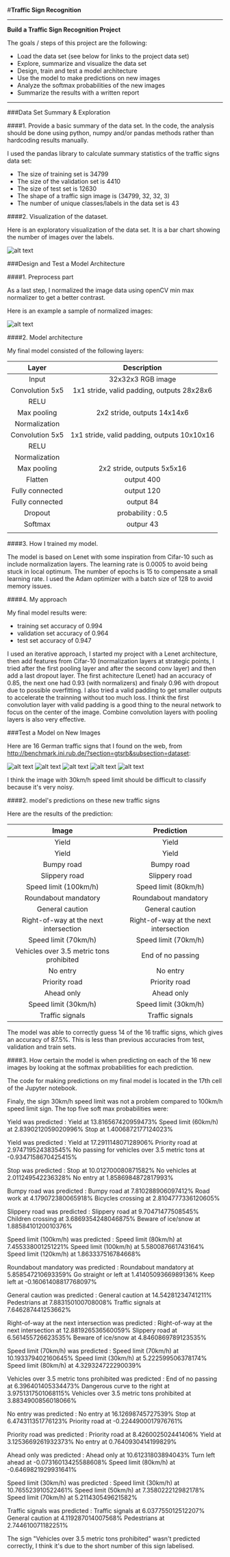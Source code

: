 #**Traffic Sign Recognition** 

---

**Build a Traffic Sign Recognition Project**

The goals / steps of this project are the following:
* Load the data set (see below for links to the project data set)
* Explore, summarize and visualize the data set
* Design, train and test a model architecture
* Use the model to make predictions on new images
* Analyze the softmax probabilities of the new images
* Summarize the results with a written report


[//]: # (Image References)

[image1]: ./report/bar.jpg "Visualization"
[image4]: ./traffic-signs-news/00000_00014.jpg "Traffic Sign 1"
[image5]: ./traffic-signs-news/00000_00023.jpg "Traffic Sign 2"
[image6]: ./traffic-signs-news/00001_00017.jpg "Traffic Sign 3"
[image7]: ./traffic-signs-news/00004_00019.jpg "Traffic Sign 4"
[image8]: ./traffic-signs-news/2.png "Traffic Sign 5"
[image9]: ./traffic-signs-news/00005_00000.jpg "Traffic Sign 6"
[image10]: ./traffic-signs-news/00005_00003.jpg "Traffic Sign 7"
[image11]: ./traffic-signs-news/00005_00029.jpg "Traffic Sign 8"
[image12]: ./traffic-signs-news/00006_00026.jpg "Traffic Sign 9"
[image13]: ./traffic-signs-news/00006_00028.jpg "Traffic Sign 10"
[image14]: ./traffic-signs-news/00008_00012.jpg "Traffic Sign 11"
[image15]: ./traffic-signs-news/00009_00029.jpg "Traffic Sign 12"
[image16]: ./traffic-signs-news/00012_00018.jpg "Traffic Sign 13"
[image17]: ./traffic-signs-news/00020_00024.jpg "Traffic Sign 14"
[image18]: ./traffic-signs-news/00023_00026.jpg "Traffic Sign 15"
[image19]: ./traffic-signs-news/00025_00025.jpg "Traffic Sign 16"
[image20]: ./report/norma.png "Normalized data"
[image21]: ./report/data.png "Raw data"
[image22]: ./traffic-signs-news/00025_00025.jpg "To"
[image22]: ./traffic-signs-news/00025_00025.jpg "To"

---

###Data Set Summary & Exploration

####1. Provide a basic summary of the data set. In the code, the analysis should be done using python, numpy and/or pandas methods rather than hardcoding results manually.

I used the pandas library to calculate summary statistics of the traffic
signs data set:

* The size of training set is 34799
* The size of the validation set is 4410
* The size of test set is 12630
* The shape of a traffic sign image is (34799, 32, 32, 3)
* The number of unique classes/labels in the data set is 43

####2. Visualization of the dataset.

Here is an exploratory visualization of the data set. It is a bar chart showing the number of images over the labels.

![alt text][image1]

###Design and Test a Model Architecture

####1. Preprocess part

As a last step, I normalized the image data using openCV min max normalizer to get a better contrast.

Here is an example a sample of normalized images:

![alt text][image20]


####2. Model architecture

My final model consisted of the following layers:

| Layer         		|     Description	        					| 
|:---------------------:|:---------------------------------------------:| 
| Input         		| 32x32x3 RGB image   							|
| Convolution 5x5     	| 1x1 stride, valid padding, outputs 28x28x6 	|
| RELU					|												|
| Max pooling	      	| 2x2 stride,  outputs 14x14x6 				    |
| Normalization  		|         									    |
| Convolution 5x5     	| 1x1 stride, valid padding, outputs 10x10x16 	|
| RELU					|												|
| Normalization  		|         									    |
| Max pooling	      	| 2x2 stride,  outputs 5x5x16   				|
| Flatten       		| output 400  									|
| Fully connected		| output 120   									|
| Fully connected		| output 84  									|
| Dropout  				| probability : 0.5								|
| Softmax				| outpur 43    									|
|						|												|

####3. How I trained my model.

The model is based on Lenet with some inspiration from Cifar-10 such as include normalization layers. The learning rate is 0.0005 to avoid being stuck in local optimum. The number of epochs is 15 to compensate a small learning rate. I used the Adam optimizer with a batch size of 128 to avoid memory issues. 

####4. My approach 

My final model results were:
* training set accuracy of 0.994
* validation set accuracy of 0.964 
* test set accuracy of 0.947

I used an iterative approach, I started my project with a Lenet architecture, then add features from Cifar-10 (normalization layers at strategic points, I tried after the first pooling layer and after the second conv layer) and then add a last dropout layer. The first achitecture (Lenet) had an accuracy of 0.85, the next one had 0.93 (with normalizers) and finaly 0.96 with dropout due to possible overfitting. I also tried a valid padding to get smaller outputs to accelerate the trainning without too much loss. I think the first convolution layer with valid padding is a good thing to the neural network to focus on the center of the image. Combine convolution layers with pooling layers is also very effective.

###Test a Model on New Images

Here are 16 German traffic signs that I found on the web, from http://benchmark.ini.rub.de/?section=gtsrb&subsection=dataset:

![alt text][image4] ![alt text][image5] ![alt text][image6] 
![alt text][image7] ![alt text][image8]

I think the image with 30km/h speed limit should be difficult to classify because it's very noisy.

####2. model's predictions on these new traffic signs

Here are the results of the prediction:

| Image			        |     Prediction	        					| 
|:---------------------:|:---------------------------------------------:| 
| Yield      			| Yield		   									| 
| Yield      			| Yield		   									| 
| Bumpy road   			| Bumpy road									|
| Slippery road			| Slippery road									|
| Speed limit (100km/h)	| Speed limit (80km/h)			 				|
| Roundabout mandatory	| Roundabout mandatory 							|
| General caution		| General caution 								|
| Right-of-way at the next intersection	| Right-of-way at the next intersection|
| Speed limit (70km/h)	| Speed limit (70km/h) 							|
| Vehicles over 3.5 metric tons prohibited	| End of no passing 		|
| No entry				| No entry 										|
| Priority road	        | Priority road 								|
| Ahead only			| Ahead only 									|
| Speed limit (30km/h)	| Speed limit (30km/h) 							|
| Traffic signals		| Traffic signals 								|



The model was able to correctly guess 14 of the 16 traffic signs, which gives an accuracy of 87.5%. This is less than previous accuracies from test, validation and train sets.

####3. How certain the model is when predicting on each of the 16 new images by looking at the softmax probabilities for each prediction. 

The code for making predictions on my final model is located in the 17th cell of the Jupyter notebook.

Finaly, the sign 30km/h speed limit was not a problem compared to 100km/h speed limit sign. The top five soft max probabilities were:

Yield was predicted :
      Yield at 13.816567420959473%
      Speed limit (60km/h) at 2.8390212059020996%
      Stop at 1.4006872177124023%

Yield was predicted :
      Yield at 17.291114807128906%
      Priority road at 2.974719524383545%
      No passing for vehicles over 3.5 metric tons at -0.9347158670425415%

Stop was predicted :
      Stop at 10.012700080871582%
      No vehicles at 2.011249542236328%
      No entry at 1.8586984872817993%

Bumpy road was predicted :
      Bumpy road at 7.810288906097412%
      Road work at 4.179072380065918%
      Bicycles crossing at 2.8104777336120605%

Slippery road was predicted :
      Slippery road at 9.70471477508545%
      Children crossing at 3.6869354248046875%
      Beware of ice/snow at 1.8858410120010376%

Speed limit (100km/h) was predicted :
      Speed limit (80km/h) at 7.455338001251221%
      Speed limit (100km/h) at 5.580087661743164%
      Speed limit (120km/h) at 1.863337516784668%

Roundabout mandatory was predicted :
      Roundabout mandatory at 5.858547210693359%
      Go straight or left at 1.4140509366989136%
      Keep left at -0.16061408817768097%

General caution was predicted :
      General caution at 14.54281234741211%
      Pedestrians at 7.883150100708008%
      Traffic signals at 7.646287441253662%

Right-of-way at the next intersection was predicted :
      Right-of-way at the next intersection at 12.881926536560059%
      Slippery road at 6.561455726623535%
      Beware of ice/snow at 4.8460869789123535%

Speed limit (70km/h) was predicted :
      Speed limit (70km/h) at 10.193379402160645%
      Speed limit (30km/h) at 5.222599506378174%
      Speed limit (80km/h) at 4.329324722290039%

Vehicles over 3.5 metric tons prohibited was predicted :
      End of no passing at 6.396401405334473%
      Dangerous curve to the right at 3.9751317501068115%
      Vehicles over 3.5 metric tons prohibited at 3.8834900856018066%

No entry was predicted :
      No entry at 16.12698745727539%
      Stop at 6.474311351776123%
      Priority road at -0.2244900017976761%

Priority road was predicted :
      Priority road at 8.426002502441406%
      Yield at 3.1253669261932373%
      No entry at 0.7640930414199829%

Ahead only was predicted :
      Ahead only at 10.61231803894043%
      Turn left ahead at -0.07316013425588608%
      Speed limit (80km/h) at -0.6469821929931641%

Speed limit (30km/h) was predicted :
      Speed limit (30km/h) at 10.765523910522461%
      Speed limit (50km/h) at 7.358022212982178%
      Speed limit (70km/h) at 5.211430549621582%

Traffic signals was predicted :
      Traffic signals at 6.037755012512207%
      General caution at 4.119287014007568%
      Pedestrians at 2.744610071182251%

The sign "Vehicles over 3.5 metric tons prohibited" wasn't predicted correctly, I think it's due to the short number of this sign labelised.
